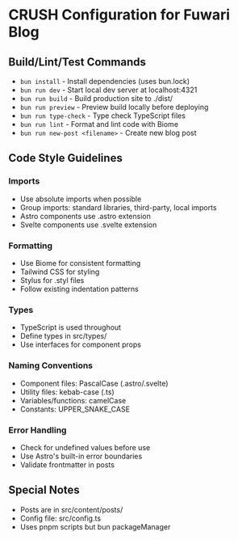 # CRUSH Configuration for Fuwari Blog

## Build/Lint/Test Commands
- `bun install` - Install dependencies (uses bun.lock)
- `bun run dev` - Start local dev server at localhost:4321
- `bun run build` - Build production site to ./dist/
- `bun run preview` - Preview build locally before deploying
- `bun run type-check` - Type check TypeScript files
- `bun run lint` - Format and lint code with Biome
- `bun run new-post <filename>` - Create new blog post

## Code Style Guidelines
### Imports
- Use absolute imports when possible
- Group imports: standard libraries, third-party, local imports
- Astro components use .astro extension
- Svelte components use .svelte extension

### Formatting
- Use Biome for consistent formatting
- Tailwind CSS for styling
- Stylus for .styl files
- Follow existing indentation patterns

### Types
- TypeScript is used throughout
- Define types in src/types/
- Use interfaces for component props

### Naming Conventions
- Component files: PascalCase (.astro/.svelte)
- Utility files: kebab-case (.ts)
- Variables/functions: camelCase
- Constants: UPPER_SNAKE_CASE

### Error Handling
- Check for undefined values before use
- Use Astro's built-in error boundaries
- Validate frontmatter in posts

## Special Notes
- Posts are in src/content/posts/
- Config file: src/config.ts
- Uses pnpm scripts but bun packageManager